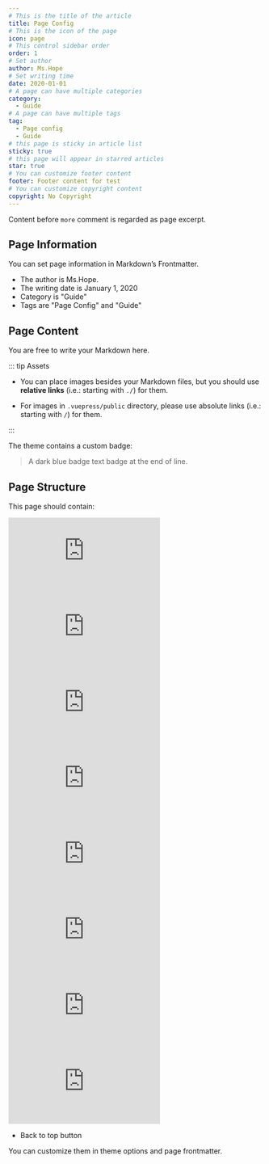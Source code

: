 ```yaml
---
# This is the title of the article
title: Page Config
# This is the icon of the page
icon: page
# This control sidebar order
order: 1
# Set author
author: Ms.Hope
# Set writing time
date: 2020-01-01
# A page can have multiple categories
category:
  - Guide
# A page can have multiple tags
tag:
  - Page config
  - Guide
# this page is sticky in article list
sticky: true
# this page will appear in starred articles
star: true
# You can customize footer content
footer: Footer content for test
# You can customize copyright content
copyright: No Copyright
---
```


Content before `more` comment is regarded as page excerpt.

<!-- more -->

## Page Information

You can set page information in Markdown’s Frontmatter.

- The author is Ms.Hope.
- The writing date is January 1, 2020
- Category is "Guide"
- Tags are "Page Config" and "Guide"

## Page Content

You are free to write your Markdown here.

::: tip Assets

- You can place images besides your Markdown files, but you should use **relative links** (i.e.: starting with `./`) for them.

- For images in `.vuepress/public` directory, please use absolute links (i.e.: starting with `/`) for them.

:::

The theme contains a custom badge:

> A dark blue badge text badge at the end of line. <Badge text="Badge text" color="#242378" />

## Page Structure

This page should contain:

![BreadCrumb](https://theme-hope.vuejs.press/guide/layout/breadcrumb.html)
![Title and information](https://theme-hope.vuejs.press/guide/feature/page-info.html)
![TOC (Table of Contents)](https://theme-hope.vuejs.press/guide/layout/page.html#header-list)
![Meta information including update time and contributors](https://theme-hope.vuejs.press/guide/feature/meta.html)
![Comments](https://theme-hope.vuejs.press/guide/feature/comment.html)
![Navbar](https://theme-hope.vuejs.press/guide/layout/navbar.html)
![Sidebar](https://theme-hope.vuejs.press/guide/layout/sidebar.html)
![Footer](https://theme-hope.vuejs.press/guide/layout/footer.html)

- Back to top button

You can customize them in theme options and page frontmatter.
